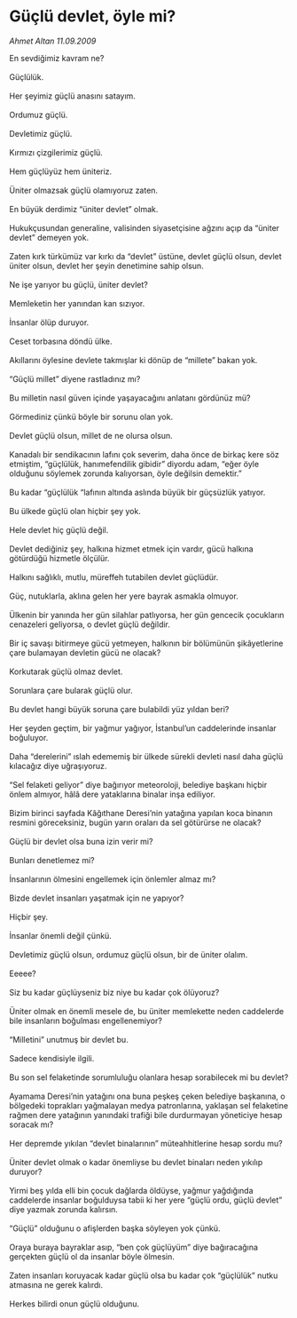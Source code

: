 # Güçlü devlet, öyle mi?

*Ahmet Altan 11.09.2009*

<div class="taraf_structure_2col_1zq">
<div class="margen_n">



 <p>En sevdiğimiz kavram ne? <br/><br/>Güçlülük. <br/><br/>Her şeyimiz güçlü anasını satayım. <br/><br/>Ordumuz güçlü. <br/><br/>Devletimiz güçlü. <br/><br/>Kırmızı çizgilerimiz güçlü. <br/><br/>Hem güçlüyüz hem üniteriz. <br/><br/>Üniter olmazsak güçlü olamıyoruz zaten. <br/><br/>En büyük derdimiz “üniter devlet” olmak. <br/><br/>Hukukçusundan generaline, valisinden siyasetçisine ağzını açıp da “üniter devlet” demeyen yok. <br/><br/>Zaten kırk türkümüz var kırkı da “devlet” üstüne, devlet güçlü olsun, devlet üniter olsun, devlet her şeyin denetimine sahip olsun. <br/><br/>Ne işe yarıyor bu güçlü, üniter devlet? <br/><br/>Memleketin her yanından kan sızıyor. <br/><br/>İnsanlar ölüp duruyor. <br/><br/>Ceset torbasına döndü ülke. <br/><br/>Akıllarını öylesine devlete takmışlar ki dönüp de “millete” bakan yok. <br/><br/>“Güçlü millet” diyene rastladınız mı? <br/><br/>Bu milletin nasıl güven içinde yaşayacağını anlatanı gördünüz mü? <br/><br/>Görmediniz çünkü böyle bir sorunu olan yok. <br/><br/>Devlet güçlü olsun, millet de ne olursa olsun. <br/><br/>Kanadalı bir sendikacının lafını çok severim, daha önce de birkaç kere söz etmiştim, “güçlülük, hanımefendilik gibidir” diyordu adam, “eğer öyle olduğunu söylemek zorunda kalıyorsan, öyle değilsin demektir.” <br/><br/>Bu kadar “güçlülük “lafının altında aslında büyük bir güçsüzlük yatıyor. <br/><br/>Bu ülkede güçlü olan hiçbir şey yok. <br/><br/>Hele devlet hiç güçlü değil. <br/><br/>Devlet dediğiniz şey, halkına hizmet etmek için vardır, gücü halkına götürdüğü hizmetle ölçülür. <br/><br/>Halkını sağlıklı, mutlu, müreffeh tutabilen devlet güçlüdür. <br/><br/>Güç, nutuklarla, aklına gelen her yere bayrak asmakla olmuyor. <br/><br/>Ülkenin bir yanında her gün silahlar patlıyorsa, her gün gencecik çocukların cenazeleri geliyorsa, o devlet güçlü değildir. <br/><br/>Bir iç savaşı bitirmeye gücü yetmeyen, halkının bir bölümünün şikâyetlerine çare bulamayan devletin gücü ne olacak? <br/><br/>Korkutarak güçlü olmaz devlet. <br/><br/>Sorunlara çare bularak güçlü olur. <br/><br/>Bu devlet hangi büyük soruna çare bulabildi yüz yıldan beri? <br/><br/>Her şeyden geçtim, bir yağmur yağıyor, İstanbul’un caddelerinde insanlar boğuluyor. <br/><br/>Daha “derelerini” ıslah edememiş bir ülkede sürekli devleti nasıl daha güçlü kılacağız diye uğraşıyoruz. <br/><br/>“Sel felaketi geliyor” diye bağırıyor meteoroloji, belediye başkanı hiçbir önlem almıyor, hâlâ dere yataklarına binalar inşa ediliyor. <br/><br/>Bizim birinci sayfada Kâğıthane Deresi’nin yatağına yapılan koca binanın resmini göreceksiniz, bugün yarın oraları da sel götürürse ne olacak? <br/><br/>Güçlü bir devlet olsa buna izin verir mi? <br/><br/>Bunları denetlemez mi? <br/><br/>İnsanlarının ölmesini engellemek için önlemler almaz mı? <br/><br/>Bizde devlet insanları yaşatmak için ne yapıyor? <br/><br/>Hiçbir şey. <br/><br/>İnsanlar önemli değil çünkü. <br/><br/>Devletimiz güçlü olsun, ordumuz güçlü olsun, bir de üniter olalım. <br/><br/>Eeeee? <br/><br/>Siz bu kadar güçlüyseniz biz niye bu kadar çok ölüyoruz? <br/><br/>Üniter olmak en önemli mesele de, bu üniter memlekette neden caddelerde bile insanların boğulması engellenemiyor? <br/><br/>“Milletini” unutmuş bir devlet bu. <br/><br/>Sadece kendisiyle ilgili. <br/><br/>Bu son sel felaketinde sorumluluğu olanlara hesap sorabilecek mi bu devlet? <br/><br/>Ayamama Deresi’nin yatağını ona buna peşkeş çeken belediye başkanına, o bölgedeki toprakları yağmalayan medya patronlarına, yaklaşan sel felaketine rağmen dere yatağının yanındaki trafiği bile durdurmayan yöneticiye hesap soracak mı? <br/><br/>Her depremde yıkılan “devlet binalarının” müteahhitlerine hesap sordu mu? <br/><br/>Üniter devlet olmak o kadar önemliyse bu devlet binaları neden yıkılıp duruyor? <br/><br/>Yirmi beş yılda elli bin çocuk dağlarda öldüyse, yağmur yağdığında caddelerde insanlar boğulduysa tabii ki her yere “güçlü ordu, güçlü devlet” diye yazmak zorunda kalırsın. <br/><br/>“Güçlü” olduğunu o afişlerden başka söyleyen yok çünkü. <br/><br/>Oraya buraya bayraklar asıp, “ben çok güçlüyüm” diye bağıracağına gerçekten güçlü ol da insanlar böyle ölmesin. <br/><br/>Zaten insanları koruyacak kadar güçlü olsa bu kadar çok “güçlülük” nutku atmasına ne gerek kalırdı. <br/><br/>Herkes bilirdi onun güçlü olduğunu.</p>
<br/>
<br/>
<br/>



<br/>


<div id="taraf_not">
</div>

</div>


</div>

